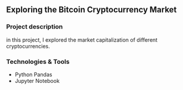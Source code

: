 ## Exploring the Bitcoin Cryptocurrency Market

### Project description

in this project, I explored the market capitalization of different cryptocurrencies.

### Technologies & Tools

+ Python Pandas
+ Jupyter Notebook
